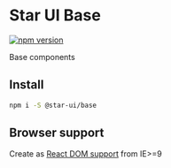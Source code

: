 # Star UI Base

[![npm version](https://badge.fury.io/js/%40star-ui%2Fbase.svg)](https://badge.fury.io/js/%40star-ui%2Fbase)

Base components

## Install

```sh
npm i -S @star-ui/base
```

## Browser support

Create as [React DOM support](https://reactjs.org/docs/react-dom.html#browser-support) from IE>=9
